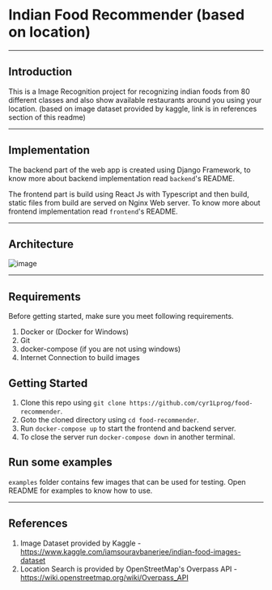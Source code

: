 # Indian Food Recommender (based on location)
***
## Introduction
This is a Image Recognition project for recognizing indian foods from 80 different classes and also show available restaurants around you using your location. (based on image dataset provided by kaggle, link is in references section of this readme)

***
## Implementation
The backend part of the web app is created using Django Framework, to know more about backend implementation read `backend`'s README.

The frontend part is build using React Js with Typescript and then build, static files from build are served on Nginx Web server. To know more about frontend implementation read `frontend`'s README.
***
## Architecture
![image](https://github.com/cyr1Lprog/food-recommender/blob/main/images/architecture.drawio.png)

***
## Requirements
Before getting started, make sure you meet following requirements.

1. Docker or (Docker for Windows)
2. Git
3. docker-compose (if you are not using windows)
4. Internet Connection to build images

## Getting Started

1. Clone this repo using `git clone https://github.com/cyr1Lprog/food-recommender`.
2. Goto the cloned directory using `cd food-recommender`.
3. Run `docker-compose up` to start the frontend and backend server.
4. To close the server run `docker-compose down` in another terminal.

## Run some examples

`examples` folder contains few images that can be used for testing. Open README for examples to know how to use.
***
## References 
1. Image Dataset provided by Kaggle - https://www.kaggle.com/iamsouravbanerjee/indian-food-images-dataset
2. Location Search is provided by OpenStreetMap's Overpass API - https://wiki.openstreetmap.org/wiki/Overpass_API
